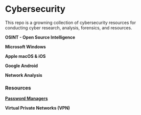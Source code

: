 # Cybersecurity

This repo is a growning collection of cybersecurity resources for conducting cyber research, analysis, forensics, and resources.

**OSINT - Open Source Intelligence**

**Microsoft Windows**

**Apple macOS & iOS**

**Google Android**

**Network Analysis**

### Resources

[**Password Managers**](./Resources/PasswordManagers.md)

**Virtual Private Networks (VPN)**

